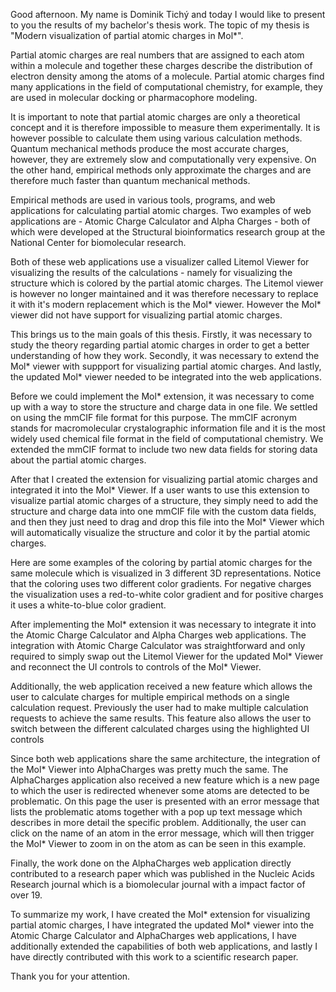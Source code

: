 Good afternoon. My name is Dominik Tichý and today I would like to present to you the results of my bachelor's thesis work. The topic of my thesis is "Modern visualization of partial atomic charges in Mol*".

Partial atomic charges are real numbers that are assigned to each atom within a molecule and together these charges describe the distribution of electron density among the atoms of a molecule. Partial atomic charges find many applications in the field of computational chemistry, for example, they are used in molecular docking or pharmacophore modeling.

It is important to note that partial atomic charges are only a theoretical concept and it is therefore impossible to measure them experimentally. It is however possible to calculate them using various calculation methods. Quantum mechanical methods produce the most accurate charges, however, they are extremely slow and computationally very expensive. On the other hand, empirical methods only approximate the charges and are therefore much faster than quantum mechanical methods.

Empirical methods are used in various tools, programs, and web applications for calculating partial atomic charges. Two examples of web applications are - Atomic Charge Calculator and Alpha Charges - both of which were developed at the Structural bioinformatics research group at the National Center for biomolecular research.

Both of these web applications use a visualizer called Litemol Viewer for visualizing the results of the calculations - namely for visualizing the structure which is colored by the partial atomic charges. The Litemol viewer is however no longer maintained and it was therefore necessary to replace it with it's modern replacement which is the Mol* viewer. However the Mol* viewer did not have support for visualizing partial atomic charges.

This brings us to the main goals of this thesis. Firstly, it was necessary to study the theory regarding partial atomic charges in order to get a better understanding of how they work. Secondly, it was necessary to extend the Mol* viewer with suppport for visualizing partial atomic charges. And lastly, the updated Mol* viewer needed to be integrated into the web applications.

Before we could implement the Mol* extension, it was necessary to come up with a way to store the structure and charge data in one file. We settled on using the mmCIF file format for this purpose. The mmCIF acronym stands for macromolecular crystalographic information file and it is the most widely used chemical file format in the field of computational chemistry. We extended the mmCIF format to include two new data fields for storing data about the partial atomic charges.

After that I created the extension for visualizing partial atomic charges and integrated it into the Mol* Viewer. If a user wants to use this extension to visualize partial atomic charges of a structure, they simply need to add the structure and charge data into one mmCIF file with the custom data fields, and then they just need to drag and drop this file into the Mol* Viewer which will automatically visualize the structure and color it by the partial atomic charges.

Here are some examples of the coloring by partial atomic charges for the same molecule which is visualized in 3 different 3D representations. Notice that the coloring uses two different color gradients. For negative charges the visualization uses a red-to-white color gradient and for positive charges it uses a white-to-blue color gradient.

After implementing the Mol* extension it was necessary to integrate it into the Atomic Charge Calculator and Alpha Charges web applications. The integration with Atomic Charge Calculator was straightforward and only required to simply swap out the Litemol Viewer for the updated Mol* Viewer and reconnect the UI controls to controls of the Mol* Viewer.

Additionally, the web application received a new feature which allows the user to calculate charges for multiple empirical methods on a single calculation request. Previously the user had to make multiple calculation requests to achieve the same results. This feature also allows the user to switch between the different calculated charges using the highlighted UI controls

Since both web applications share the same architecture, the integration of the Mol* Viewer into AlphaCharges was pretty much the same. The AlphaCharges application also received a new feature which is a new page to which the user is redirected whenever some atoms are detected to be problematic. On this page the user is presented with an error message that lists the problematic atoms together with a pop up text message which describes in more detail the specific problem. Additionally, the user can click on the name of an atom in the error message, which will then trigger the Mol* Viewer to zoom in on the atom as can be seen in this example.

Finally, the work done on the AlphaCharges web application directly contributed to a research paper which was published in the Nucleic Acids Research journal which is a biomolecular journal with a impact factor of over 19.

To summarize my work, I have created the Mol* extension for visualizing partial atomic charges, I have integrated the updated Mol* viewer into the Atomic Charge Calculator and AlphaCharges web applications, I have additionally extended the capabilities of both web applications, and lastly I have directly contributed with this work to a scientific research paper.

Thank you for your attention.